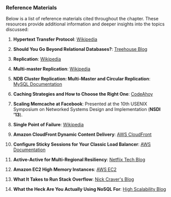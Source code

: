 ### Reference Materials

Below is a list of reference materials cited throughout the chapter. These resources provide additional information and deeper insights into the topics discussed:

1. **Hypertext Transfer Protocol**: [Wikipedia](https://en.wikipedia.org/wiki/Hypertext_Transfer_Protocol)

2. **Should You Go Beyond Relational Databases?**: [Treehouse Blog](https://blog.teamtreehouse.com/should-you-go-beyond-relational-databases)

3. **Replication**: [Wikipedia](https://en.wikipedia.org/wiki/Replication_(computing))

4. **Multi-master Replication**: [Wikipedia](https://en.wikipedia.org/wiki/Multi-master_replication)

5. **NDB Cluster Replication: Multi-Master and Circular Replication**: [MySQL Documentation](https://dev.mysql.com/doc/refman/5.7/en/mysql-cluster-replication-multi-master.html)

6. **Caching Strategies and How to Choose the Right One**: [CodeAhoy](https://codeahoy.com/2017/08/11/caching-strategies-and-how-to-choose-the-right-one/)

7. **Scaling Memcache at Facebook**: Presented at the 10th USENIX Symposium on Networked Systems Design and Implementation (**NSDI ’13**).

8. **Single Point of Failure**: [Wikipedia](https://en.wikipedia.org/wiki/Single_point_of_failure)

9. **Amazon CloudFront Dynamic Content Delivery**: [AWS CloudFront](https://aws.amazon.com/cloudfront/dynamic-content/)

10. **Configure Sticky Sessions for Your Classic Load Balancer**: [AWS Documentation](https://docs.aws.amazon.com/elasticloadbalancing/latest/classic/elb-sticky-sessions.html)

11. **Active-Active for Multi-Regional Resiliency**: [Netflix Tech Blog](https://netflixtechblog.com/active-active-for-multi-regional-resiliency-c47719f6685b)

12. **Amazon EC2 High Memory Instances**: [AWS EC2](https://aws.amazon.com/ec2/instance-types/high-memory/)

13. **What It Takes to Run Stack Overflow**: [Nick Craver's Blog](http://nickcraver.com/blog/2013/11/22/what-it-takes-to-run-stack-overflow)

14. **What the Heck Are You Actually Using NoSQL For**: [High Scalability Blog](http://highscalability.com/blog/2010/12/6/what-the-heck-are-you-actually-using-nosqlfor.html)
